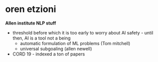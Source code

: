 # oren etzioni

**Allen institute NLP stuff**

- threshold before which it is too early to worry about AI safety - until then, AI is a tool not a being
  - automatic formulation of ML problems (Tom mitchell)
  - universal subgoaling (allen newell)
- CORD 19 - indexed a ton of papers